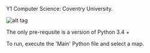 Y1 Computer Science: Coventry University.

![alt tag](https://raw.githubusercontent.com/RHarrison-/year1-final/master/assets/project%20snip.PNG)

The only pre-requsite is a version of Python 3.4 +

To run, execute the 'Main' Python file and select a map.

